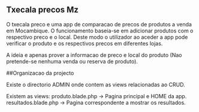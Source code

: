 ## Txecala precos Mz

O txecala preco e uma app de comparacao de precos de produtos a venda em Mocambique.
O funcionamento baseia-se em adicionar produtos com o respectivo preco e o local.
Deste modo o utilizador ao aceder a app pode verificar o produto e os respectivos precos em diferentes lojas.

A ideia e apenas prover a informacao de preco e local do produto (Nao pretende-se nenhuma venda ou reserva de produto).

##Organizacao da projecto

Existe o directorio ADMIN  onde contem as views relacionadas ao CRUD. 

Existem as views:
produto.blade.php -> Pagina principal e HOME da app.
resultados.blade.php -> Pagina correspondente a mostrar os resultados.
